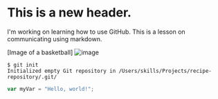 # This is a new header.

I'm working on learning how to use GitHub. This is a lesson on communicating using markdown.

[Image of a basketball] ![image](https://github.com/user-attachments/assets/19d6ce4a-daf6-455b-abfd-6bf1601c3838)

```
$ git init
Initialized empty Git repository in /Users/skills/Projects/recipe-repository/.git/
```

``` javascript
var myVar = "Hello, world!";
```

